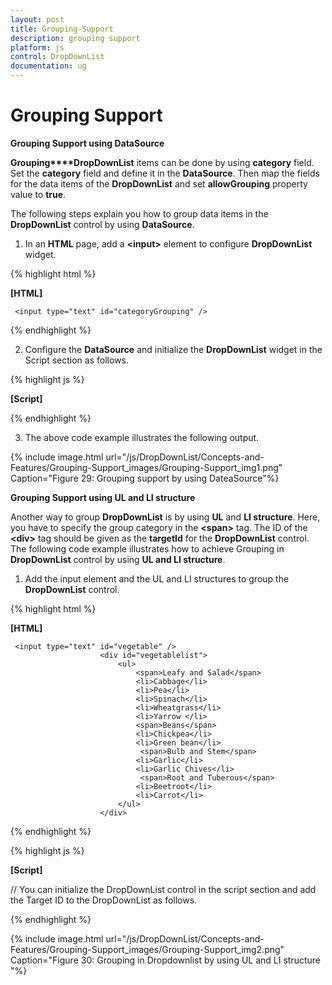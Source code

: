 ```yaml
---
layout: post
title: Grouping-Support
description: grouping support
platform: js
control: DropDownList
documentation: ug
---
```


# Grouping Support

**Grouping Support using DataSource**

**Grouping****DropDownList** items can be done by using **category** field. Set the **category** field and define it in the **DataSource**. Then map the fields for the data items of the **DropDownList** and set **allowGrouping** property value to **true**.

The following steps explain you how to group data items in the **DropDownList** control by using **DataSource**.

1. In an **HTML** page, add a **&lt;input&gt;** element to configure **DropDownList** widget.



{% highlight html %}

**[HTML]**

     <input type="text" id="categoryGrouping" />     


{% endhighlight %}



2. Configure the **DataSource** and initialize the **DropDownList** widget in the Script section as follows.

{% highlight js %}

**[Script]**

   <script>
         $(function () {
            var countries = [
               { country: "Austria", group: "A" },
               { country: "Australia", group: "A" }, { country: "Antarctica", group: "A" },
               { country: "Bangladesh", group: "B" }, { country: "Belgium", group: "B" },
               { country: "Brazil", group: "B" },
               { country: "Canada", group: "C" }, { country: "China", group: "C" },
               { country: "Cuba", group: "C" },
               { country: "Denmark", group: "D" }, { country: "Dominica", group: "D" },
               { country: "Europe", group: "E" }, { country: "Egypt", group: "E" },
               { country: "England", group: "E" },
               { country: "India", group: "I" }, { country: "Indonesia", group: "I" },
               { country: "Ireland", group: "I" }, { country: "Italy", group: "I" },
               { country: "France", group: "F" }, { country: "Finland", group: "F" },
               { country: "Germany", group: "G" }, { country: "Greece", group: "G" },
               { country: "Greenland", group: "G" }, { country: "Georgia", group: "G" },
               { country: "Haiti", group: "H" }, { country: "Hong Kong", group: "H" }
            ];
            $('#categoryGrouping').ejDropDownList({
                **dataSource: countries,**
                **fields: { text: "country", category: "group" },**
                **allowGrouping: true,**
                width: "150px"
            });
});
</script>

{% endhighlight %}



3. The above code example illustrates the following output.



{% include image.html url="/js/DropDownList/Concepts-and-Features/Grouping-Support_images/Grouping-Support_img1.png" Caption="Figure 29: Grouping support by using DateaSource"%}

**Grouping Support using UL and LI structure**

Another way to group **DropDownList** is by using **UL** and **LI structure**. Here, you have to specify the group category in the **&lt;span&gt;** tag. The ID of the **&lt;div&gt;** tag should be given as the **targetId** for the **DropDownList** control. The following code example illustrates how to achieve Grouping in **DropDownList** control by using **UL and LI structure**.

1. Add the input element and the UL and LI structures to group the **DropDownList** control.



{% highlight html %}

**[HTML]**

     <input type="text" id="vegetable" />
                        <div id="vegetablelist">
                            <ul>
                                <span>Leafy and Salad</span>
                                <li>Cabbage</li>
                                <li>Pea</li>
                                <li>Spinach</li>
                                <li>Wheatgrass</li>
                                <li>Yarrow </li>
                                <span>Beans</span>
                                <li>Chickpea</li>
                                <li>Green bean</li> 
                                 <span>Bulb and Stem</span>
                                <li>Garlic</li>
                                <li>Garlic Chives</li>
                                 <span>Root and Tuberous</span>
                                <li>Beetroot</li>
                                <li>Carrot</li>
                            </ul>
                        </div>
         
{% endhighlight %}

{% highlight js %}

**[Script]**

// You can initialize the DropDownList control in the script section and add the Target ID to the DropDownList as follows.

<script>
$('#vegetable').ejDropDownList({
                 targetID: "vegetablelist",
                 width:"150px"
             });
</script>

{% endhighlight %}

{% include image.html url="/js/DropDownList/Concepts-and-Features/Grouping-Support_images/Grouping-Support_img2.png" Caption="Figure 30: Grouping in Dropdownlist by using UL and LI structure "%}

